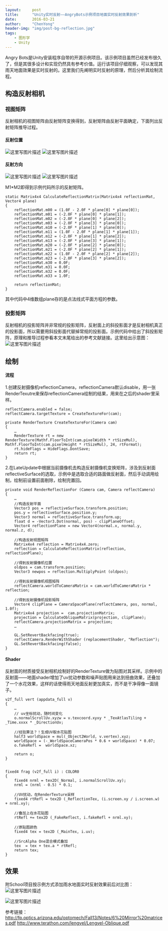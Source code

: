 ```yaml
---
layout:     post
title:      "Unity实时反射——AngryBots示例项目地面实时反射效果剖析"
date:       2016-03-21
author:     "ChenYong"
header-img: "img/post-bg-reflection.jpg"
tags:
    - 图形学
    - Unity
---
```


Angry Bots是Unity安装程序自带的开源示例项目。该示例项目虽然已经发布很久了，但是其很多设计和实现仍然具有参考价值。运行该项目仔细观察，可以发现其雨天地面效果是实时反射的。这里我们先阐明实时反射的原理，然后分析其绘制流程。

## 构造反射相机

### 视图矩阵

反射相机的视图矩阵由反射矩阵变换得到，反射矩阵由反射平面确定，下面列出反射矩阵推导过程。
#### 反射位置
![这里写图片描述](http://img.blog.csdn.net/20160321231659557)
![这里写图片描述](http://img.blog.csdn.net/20160321231722089)



#### 反射方向
![这里写图片描述](http://img.blog.csdn.net/20160321231739808)
![这里写图片描述](http://img.blog.csdn.net/20160321233756270)

M1*M2即得到示例代码所示的反射矩阵。 

```
static Matrix4x4 CalculateReflectionMatrix(Matrix4x4 reflectionMat, Vector4 plane)
{
	reflectionMat.m00 = (1.0F - 2.0F * plane[0] * plane[0]);
	reflectionMat.m01 = (-2.0F * plane[0] * plane[1]);
	reflectionMat.m02 = (-2.0F * plane[0] * plane[2]);
	reflectionMat.m03 = (-2.0F * plane[3] * plane[0]); 
	reflectionMat.m10 = (-2.0F * plane[1] * plane[0]);
	reflectionMat.m11 = (1.0F - 2.0F * plane[1] * plane[1]);
	reflectionMat.m12 = (-2.0F * plane[1] * plane[2]);
	reflectionMat.m13 = (-2.0F * plane[3] * plane[1]); 
	reflectionMat.m20 = (-2.0F * plane[2] * plane[0]);
	reflectionMat.m21 = (-2.0F * plane[2] * plane[1]);
	reflectionMat.m22 = (1.0F - 2.0F * plane[2] * plane[2]);
	reflectionMat.m23 = (-2.0F * plane[3] * plane[2]);
	reflectionMat.m30 = 0.0F;
	reflectionMat.m31 = 0.0F;
	reflectionMat.m32 = 0.0F;
	reflectionMat.m33 = 1.0F;

	return reflectionMat;
}
```

其中代码中4维数组plane存的是点法线式平面方程的参数。

### 投影矩阵

反射相机的投影矩阵并非常规的投影矩阵，反射面上的斜投影面才是反射相机真正的投影面，所以需要用斜投影面代替掉常规的投影面。示例代码中给出了斜投影矩阵，原理和推导过程参看本文末尾给出的参考文献链接。这里给出示意图：
![这里写图片描述](http://img.blog.csdn.net/20160321231808324) 

## 绘制

#### 流程

1.创建反射摄像机reflectionCamera，reflectionCamera默认disable，用一张RenderTexutre来保存reflectionCamera绘制的结果，用来在之后的shader里采样。

``` 
reflectCamera.enabled = false;
reflectCamera.targetTexture = CreateTextureFor(cam);
             
private RenderTexture CreateTextureFor(Camera cam)
{
	…
	RenderTexture rt = new RenderTexture(Mathf.FloorToInt(cam.pixelWidth * rtSizeMul), Mathf.FloorToInt(cam.pixelHeight * rtSizeMul), 24, rtFormat);
	rt.hideFlags = HideFlags.DontSave; 
	return rt;
}
```
 
2.在LateUpdate中根据当前摄像机去构造反射摄像机变换矩阵，涉及到反射面reflectiveSurface的选取，示例中是选取合适的路面做反射面，然后手动调用绘制，绘制前设置前面剔除，绘制完置回。

```
private void RenderReflectionFor (Camera cam, Camera reflectCamera)
{
	…
	//构造反射平面
	Vector3 pos = reflectiveSurface.transform.position;
	pos.y = reflectiveSurface.position.y;
	Vector3 normal = reflectiveSurface.transform.up;
	float d = -Vector3.Dot(normal, pos) - clipPlaneOffset;
	Vector4 reflectionPlane = new Vector4(normal.x, normal.y, normal.z, d);

	//构造反射视图矩阵                                         
	Matrix4x4 reflection = Matrix4x4.zero;
	reflection = CalculateReflectionMatrix(reflection, reflectionPlane);               

	//得到反射摄像机位置                           
	oldpos = cam.transform.position;
	Vector3 newpos = reflection.MultiplyPoint (oldpos);                 

	//得到反射摄像机视图矩阵                                         
	reflectCamera.worldToCameraMatrix = cam.worldToCameraMatrix * reflection;   

	//得到反射摄像机投影矩阵                                         
	Vector4 clipPlane = CameraSpacePlane(reflectCamera, pos, normal, 1.0f);                                                       
	Matrix4x4 projection =  cam.projectionMatrix;
	projection = CalculateObliqueMatrix(projection, clipPlane);
	reflectCamera.projectionMatrix = projection;                           
	…

	GL.SetRevertBackfacing(true);             
	reflectCamera.RenderWithShader (replacementShader, "Reflection");                                         
	GL.SetRevertBackfacing(false);
}
```

#### Shader

反射面的材质接受反射相机绘制好的RenderTexture做为贴图对其采样。示例中的反射面——地面shader增加了uv扰动参数和噪声贴图用来达到扭曲效果，还叠加了一个水花效果，这样的话使得雨天地面反射更加真实，而不是干净得像一面镜子。

``` 
v2f_full vert (appdata_full v)
{
	…
	// uv坐标扰动，随时间变化
	o.normalScrollUv.xyzw = v.texcoord.xyxy * _TexAtlasTiling + _Time.xxxx * _DirectionUv;

	//经验算法？！生成UV取水花贴图                                                                     
	half3 worldSpace = mul(_Object2World, v.vertex).xyz;
	worldSpace = (-_WorldSpaceCameraPos * 0.6 + worldSpace) * 0.07;
	o.fakeRefl =  worldSpace.xz; 

	return o;
}


fixed4 frag (v2f_full i) : COLOR0
{		
	fixed4 nrml = tex2D(_Normal, i.normalScrollUv.xy);
	nrml = (nrml - 0.5) * 0.1;

	//UV扰动，在RenderTexture采样                                                                                                                             
	fixed4 rtRefl = tex2D (_ReflectionTex, (i.screen.xy / i.screen.w) + nrml.xy);                                         

	//叠加上在水花贴图
	rtRefl += tex2D (_FakeReflect, i.fakeRefl + nrml.xy);             

	//原贴图颜色                                                       
	fixed4 tex = tex2D (_MainTex, i.uv);

	//SrcAlpha One混合模式叠加                           
	tex  = tex + tex.a * rtRefl;                                         
	return tex;
}
```

## 效果

附School项目按示例方式添加雨水地面实时反射效果前后对比图：
![这里写图片描述](http://img.blog.csdn.net/20160321231823293)

![这里写图片描述](http://img.blog.csdn.net/20160321231831981)


参考链接：
http://fp.optics.arizona.edu/optomech/Fall13/Notes/6%20Mirror%20matrices.pdf
http://www.terathon.com/lengyel/Lengyel-Oblique.pdf